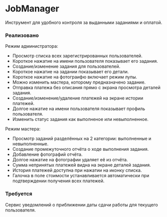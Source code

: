 # JobManager
Инструмент для удобного контроля за выданными заданиями и оплатой.

### Реализовано

Режим администратора:
- Просмотр списка всех зарегистрированных пользователей.
- Короткое нажатие на имени пользователя показывает его задания.
- Создание/изменение задания для пользователей.
- Короткое нажатие на задании показывает его детали.
- Короткое нажатие на фотограифю включает режим лупы.
- Можно изменить мастера, которому предназначено задание.
- Отправка платежа без описания прямо с экрана просмотра деталей задания.
- Создание/изменение/удаление платежей на экране истории платежей.
- Долгое нажатие на имени пользователя показывает профиль пользователя.
- Изменить статус задания как выполненое или невыполненное.

Режим мастера:
- Просмотр заданий разделённых на 2 категории: выполненные и невыполненные.
- Создание промежуточного отчёта о ходе выполнения задания.
- Добавление фотографий отчёта.
- Долгое нажатие на фотографии удаляет её из отчёта.
- Сумма непринятых платежей видна на экране деталей задания.
- История платежей доступна при нажатии на иконку списка.
- Галочка в поле стоимости устанавливается автоматически при подтверждении получения всех платежей.

### Требуется

Сервис уведомлений о приближении даты сдачи работы для текущего пользователя.
